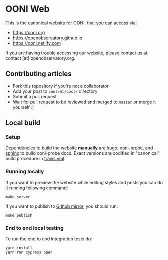 # OONI Web

This is the canonical website for OONI, that you can access via:

* https://ooni.org
* https://openobservatory.github.io
* https://ooni.netlify.com

If you are having trouble accessing our website, please contact us at contact [at] openobservatory.org.

## Contributing articles

* Fork this repository if you're not a collaborator
* Add your post to `content/post/` directory
* Submit a pull request
* Wait for pull request to be reviewed and merged to `master` or merge it yourself :)

## Local build

### Setup

Dependencies to build the website **manually** are
[hugo](https://github.com/spf13/hugo/),
[ooni-probe](https://github.com/TheTorProject/ooni-probe), and
[sphinx](http://www.sphinx-doc.org/en/stable/) to build ooni-probe docs. Exact
versions are codified in "canonical" build procedure in
[travis.yml](./travis.yml).


### Running locally

If you want to preview the website while editing styles and posts you can do it running following command:

```
make server
```

If you want to publish to [Github mirror](https://openobservatory.github.io/), you should run:

```
make publish
```

### End to end local testing

To run the end to end integration tests do:

```
yarn install
yarn run cypress open
```
